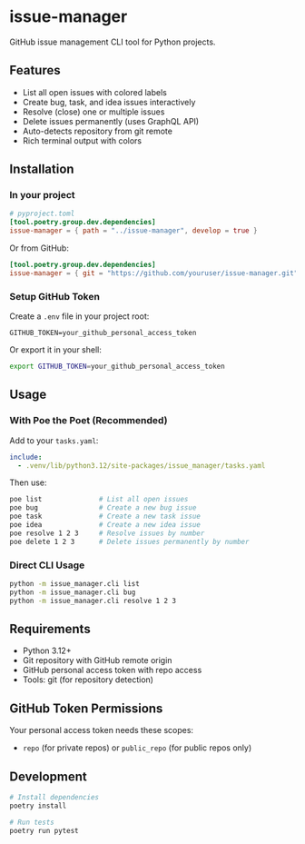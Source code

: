 # issue-manager

GitHub issue management CLI tool for Python projects.

## Features

- List all open issues with colored labels
- Create bug, task, and idea issues interactively
- Resolve (close) one or multiple issues
- Delete issues permanently (uses GraphQL API)
- Auto-detects repository from git remote
- Rich terminal output with colors

## Installation

### In your project

```toml
# pyproject.toml
[tool.poetry.group.dev.dependencies]
issue-manager = { path = "../issue-manager", develop = true }
```

Or from GitHub:

```toml
[tool.poetry.group.dev.dependencies]
issue-manager = { git = "https://github.com/youruser/issue-manager.git", branch = "main" }
```

### Setup GitHub Token

Create a `.env` file in your project root:

```
GITHUB_TOKEN=your_github_personal_access_token
```

Or export it in your shell:

```bash
export GITHUB_TOKEN=your_github_personal_access_token
```

## Usage

### With Poe the Poet (Recommended)

Add to your `tasks.yaml`:

```yaml
include:
  - .venv/lib/python3.12/site-packages/issue_manager/tasks.yaml
```

Then use:

```bash
poe list              # List all open issues
poe bug               # Create a new bug issue
poe task              # Create a new task issue
poe idea              # Create a new idea issue
poe resolve 1 2 3     # Resolve issues by number
poe delete 1 2 3      # Delete issues permanently by number
```

### Direct CLI Usage

```bash
python -m issue_manager.cli list
python -m issue_manager.cli bug
python -m issue_manager.cli resolve 1 2 3
```

## Requirements

- Python 3.12+
- Git repository with GitHub remote origin
- GitHub personal access token with repo access
- Tools: git (for repository detection)

## GitHub Token Permissions

Your personal access token needs these scopes:
- `repo` (for private repos) or `public_repo` (for public repos only)

## Development

```bash
# Install dependencies
poetry install

# Run tests
poetry run pytest
```
